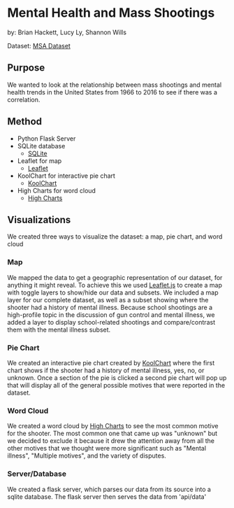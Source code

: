 # Mental Health and Mass Shootings 
by: Brian Hackett, Lucy Ly, Shannon Wills

Dataset: [MSA Dataset](https://github.com/StanfordGeospatialCenter/MSA)

## Purpose
We wanted to look at the relationship between mass shootings and mental health trends in the United States from 1966 to 2016 to see if there was a correlation.

## Method
* Python Flask Server
* SQLite database
  - [SQLite](https://www.sqlite.org/index.html)
* Leaflet for map
  - [Leaflet](https://leafletjs.com)
* KoolChart for interactive pie chart
  - [KoolChart](https://www.koolchart.com)
* High Charts for word cloud
  - [High Charts](https://www.highcharts.com)

## Visualizations
We created three ways to visualize the dataset: a map, pie chart, and word cloud

### Map
We mapped the data to get a geographic representation of our dataset, for anything it might reveal. To achieve this we used [Leaflet.js](https://leafletjs.com) to create a map with toggle layers to show/hide our data and subsets. We included a map layer for our complete dataset, as well as a subset showing where the shooter had a history of mental illness. Because school shootings are a high-profile topic in the discussion of gun control and mental illness, we added a layer to display school-related shootings and compare/contrast them with the mental illness subset.

### Pie Chart
We created an interactive pie chart created by [KoolChart](https://www.koolchart.com) where the first chart shows if the shooter had a history of mental illness, yes, no, or unknown. Once a section of the pie is clicked a second pie chart will pop up that will display all of the general possible motives that were reported in the dataset.

### Word Cloud
We created a word cloud by [High Charts](https://www.highcharts.com) to see the most common motive for the shooter. The most common one that came up was "unknown" but we decided to exclude it because it drew the attention away from all the other motives that we thought were more significant such as "Mental illness", "Multiple motives", and the variety of disputes. 

### Server/Database
We created a flask server, which parses our data from its  source into a sqlite database. The flask server then serves the data from 'api/data'